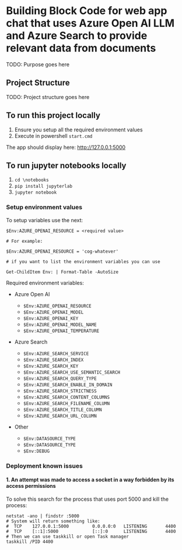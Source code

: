 # Building Block Code for web app chat that uses Azure Open AI LLM and Azure Search to provide relevant data from documents 

TODO: Purpose goes here

## Project Structure

TODO: Project structure goes here

## To run this project locally

1. Ensure you setup all the required environment values
2. Execute in powershell `start.cmd`

The app should display here: http://127.0.0.1:5000

## To run jupyter notebooks locally

1. `cd \notebooks`
2. `pip install jupyterlab`
3. `jupyter notebook`

### Setup environment values

To setup variables use the next:

```
$Env:AZURE_OPENAI_RESOURCE = <required value>

# For example:

$Env:AZURE_OPENAI_RESOURCE = 'cog-whatever'

# if you want to list the environment variables you can use

Get-ChildItem Env: | Format-Table -AutoSize

```

Required environment variables: 

- Azure Open AI
  - `$Env:AZURE_OPENAI_RESOURCE` 
  - `$Env:AZURE_OPENAI_MODEL` 
  - `$Env:AZURE_OPENAI_KEY`
  - `$Env:AZURE_OPENAI_MODEL_NAME`
  - `$Env:AZURE_OPENAI_TEMPERATURE`

- Azure Search
  - `$Env:AZURE_SEARCH_SERVICE`
  - `$Env:AZURE_SEARCH_INDEX`
  - `$Env:AZURE_SEARCH_KEY`
  - `$Env:AZURE_SEARCH_USE_SEMANTIC_SEARCH`
  - `$Env:AZURE_SEARCH_QUERY_TYPE`
  - `$Env:AZURE_SEARCH_ENABLE_IN_DOMAIN`
  - `$Env:AZURE_SEARCH_STRICTNESS`
  - `$Env:AZURE_SEARCH_CONTENT_COLUMNS`
  - `$Env:AZURE_SEARCH_FILENAME_COLUMN`
  - `$Env:AZURE_SEARCH_TITLE_COLUMN`
  - `$Env:AZURE_SEARCH_URL_COLUMN`

- Other
  - `$Env:DATASOURCE_TYPE`
  - `$Env:DATASOURCE_TYPE`
  - `$Env:DEBUG`

### Deployment known issues

#### 1. An attempt was made to access a socket in a way forbidden by its access permissions

To solve this search for the process that uses port 5000 and kill the process:

```pwsh
netstat -ano | findstr :5000
# System will return something like:
#  TCP    127.0.0.1:5000         0.0.0.0:0   LISTENING       4400
#  TCP    [::1]:5000             [::]:0      LISTENING       4400
# Then we can use taskkill or open Task manager
taskkill /PID 4400
```